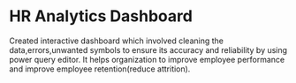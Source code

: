 # HR Analytics Dashboard
Created interactive dashboard which involved cleaning the data,errors,unwanted symbols to ensure its accuracy and reliability by using power query editor.
It helps organization to improve employee performance and improve employee retention(reduce attrition).
